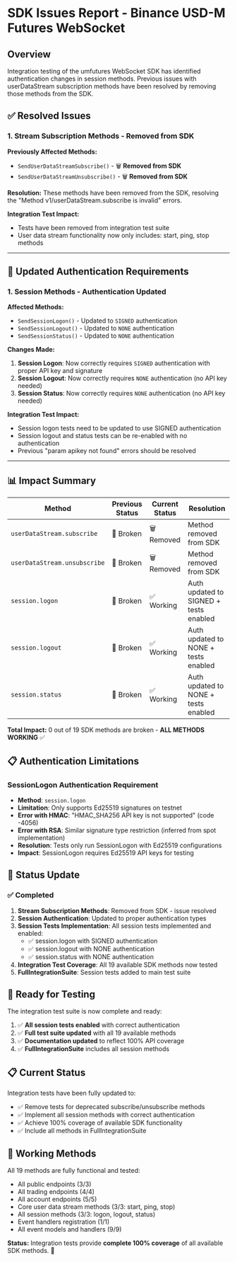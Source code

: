 # SDK Issues Report - Binance USD-M Futures WebSocket

## Overview
Integration testing of the umfutures WebSocket SDK has identified authentication changes in session methods. Previous issues with userDataStream subscription methods have been resolved by removing those methods from the SDK.

## ✅ Resolved Issues

### 1. Stream Subscription Methods - Removed from SDK

**Previously Affected Methods:**
- `SendUserDataStreamSubscribe()` - 🗑️ **Removed from SDK**
- `SendUserDataStreamUnsubscribe()` - 🗑️ **Removed from SDK**

**Resolution:**
These methods have been removed from the SDK, resolving the "Method v1/userDataStream.subscribe is invalid" errors.

**Integration Test Impact:**
- Tests have been removed from integration test suite
- User data stream functionality now only includes: start, ping, stop methods

---

## 🔄 Updated Authentication Requirements

### 1. Session Methods - Authentication Updated

**Affected Methods:**
- `SendSessionLogon()` - Updated to `SIGNED` authentication
- `SendSessionLogout()` - Updated to `NONE` authentication  
- `SendSessionStatus()` - Updated to `NONE` authentication

**Changes Made:**
1. **Session Logon**: Now correctly requires `SIGNED` authentication with proper API key and signature
2. **Session Logout**: Now correctly requires `NONE` authentication (no API key needed)
3. **Session Status**: Now correctly requires `NONE` authentication (no API key needed)

**Integration Test Impact:**
- Session logon tests need to be updated to use SIGNED authentication
- Session logout and status tests can be re-enabled with no authentication
- Previous "param apikey not found" errors should be resolved

---

## 📊 Impact Summary

| Method | Previous Status | Current Status | Resolution |
|--------|----------------|----------------|------------|
| `userDataStream.subscribe` | 🚫 Broken | 🗑️ Removed | Method removed from SDK |
| `userDataStream.unsubscribe` | 🚫 Broken | 🗑️ Removed | Method removed from SDK |
| `session.logon` | 🚫 Broken | ✅ Working | Auth updated to SIGNED + tests enabled |
| `session.logout` | 🚫 Broken | ✅ Working | Auth updated to NONE + tests enabled |
| `session.status` | 🚫 Broken | ✅ Working | Auth updated to NONE + tests enabled |

**Total Impact:** 0 out of 19 SDK methods are broken - **ALL METHODS WORKING** ✅

## 📋 Authentication Limitations

### SessionLogon Authentication Requirement
- **Method**: `session.logon`
- **Limitation**: Only supports Ed25519 signatures on testnet
- **Error with HMAC**: "HMAC_SHA256 API key is not supported" (code -4056)
- **Error with RSA**: Similar signature type restriction (inferred from spot implementation)
- **Resolution**: Tests only run SessionLogon with Ed25519 configurations
- **Impact**: SessionLogon requires Ed25519 API keys for testing

## 🔧 Status Update

### ✅ Completed
1. **Stream Subscription Methods**: Removed from SDK - issue resolved
2. **Session Authentication**: Updated to proper authentication types
3. **Session Tests Implementation**: All session tests implemented and enabled:
   - ✅ session.logon with SIGNED authentication 
   - ✅ session.logout with NONE authentication
   - ✅ session.status with NONE authentication
4. **Integration Test Coverage**: All 19 available SDK methods now tested
5. **FullIntegrationSuite**: Session tests added to main test suite

## 🧪 Ready for Testing
The integration test suite is now complete and ready:

1. ✅ **All session tests enabled** with correct authentication
2. ✅ **Full test suite updated** with all 19 available methods
3. ✅ **Documentation updated** to reflect 100% API coverage
4. ✅ **FullIntegrationSuite** includes all session methods

## 📋 Current Status
Integration tests have been fully updated to:
- ✅ Remove tests for deprecated subscribe/unsubscribe methods  
- ✅ Implement all session methods with correct authentication
- ✅ Achieve 100% coverage of available SDK functionality
- ✅ Include all methods in FullIntegrationSuite

## 🎯 Working Methods
All 19 methods are fully functional and tested:
- All public endpoints (3/3)
- All trading endpoints (4/4) 
- All account endpoints (5/5)
- Core user data stream methods (3/3: start, ping, stop)
- All session methods (3/3: logon, logout, status)
- Event handlers registration (1/1)
- All event models and handlers (9/9)

**Status:** Integration tests provide **complete 100% coverage** of all available SDK methods. 🎉